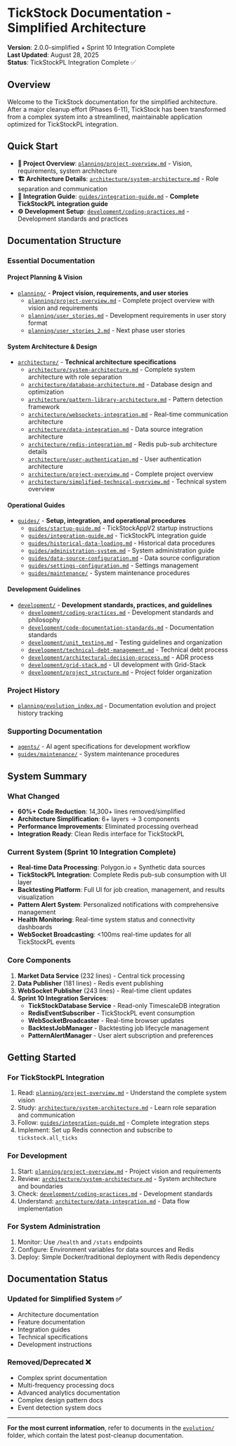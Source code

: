 # TickStock Documentation - Simplified Architecture

**Version**: 2.0.0-simplified + Sprint 10 Integration Complete  
**Last Updated**: August 28, 2025  
**Status**: TickStockPL Integration Complete ✅

## Overview

Welcome to the TickStock documentation for the simplified architecture. After a major cleanup effort (Phases 6-11), TickStock has been transformed from a complex system into a streamlined, maintainable application optimized for TickStockPL integration.

## Quick Start

- **🎯 Project Overview**: [`planning/project-overview.md`](planning/project-overview.md) - Vision, requirements, system architecture
- **🏗️ Architecture Details**: [`architecture/system-architecture.md`](architecture/system-architecture.md) - Role separation and communication  
- **🚀 Integration Guide**: [`guides/integration-guide.md`](guides/integration-guide.md) - **Complete TickStockPL integration guide**
- **⚙️ Development Setup**: [`development/coding-practices.md`](development/coding-practices.md) - Development standards and practices

## Documentation Structure

### Essential Documentation

#### Project Planning & Vision
- [`planning/`](planning/) - **Project vision, requirements, and user stories**
  - [`planning/project-overview.md`](planning/project-overview.md) - Complete project overview with vision and requirements
  - [`planning/user_stories.md`](planning/user_stories.md) - Development requirements in user story format
  - [`planning/user_stories_2.md`](planning/user_stories_2.md) - Next phase user stories

#### System Architecture & Design  
- [`architecture/`](architecture/) - **Technical architecture specifications**
  - [`architecture/system-architecture.md`](architecture/system-architecture.md) - Complete system architecture with role separation
  - [`architecture/database-architecture.md`](architecture/database-architecture.md) - Database design and optimization
  - [`architecture/pattern-library-architecture.md`](architecture/pattern-library-architecture.md) - Pattern detection framework
  - [`architecture/websockets-integration.md`](architecture/websockets-integration.md) - Real-time communication architecture
  - [`architecture/data-integration.md`](architecture/data-integration.md) - Data source integration architecture
  - [`architecture/redis-integration.md`](architecture/redis-integration.md) - Redis pub-sub architecture details
  - [`architecture/user-authentication.md`](architecture/user-authentication.md) - User authentication architecture
  - [`architecture/project-overview.md`](architecture/project-overview.md) - Complete project overview
  - [`architecture/simplified-technical-overview.md`](architecture/simplified-technical-overview.md) - Technical system overview

#### Operational Guides
- [`guides/`](guides/) - **Setup, integration, and operational procedures**
  - [`guides/startup-guide.md`](guides/startup-guide.md) - TickStockAppV2 startup instructions
  - [`guides/integration-guide.md`](guides/integration-guide.md) - TickStockPL integration guide
  - [`guides/historical-data-loading.md`](guides/historical-data-loading.md) - Historical data procedures
  - [`guides/administration-system.md`](guides/administration-system.md) - System administration guide
  - [`guides/data-source-configuration.md`](guides/data-source-configuration.md) - Data source configuration
  - [`guides/settings-configuration.md`](guides/settings-configuration.md) - Settings management
  - [`guides/maintenance/`](guides/maintenance/) - System maintenance procedures

#### Development Guidelines
- [`development/`](development/) - **Development standards, practices, and guidelines**
  - [`development/coding-practices.md`](development/coding-practices.md) - Development standards and philosophy
  - [`development/code-documentation-standards.md`](development/code-documentation-standards.md) - Documentation standards
  - [`development/unit_testing.md`](development/unit_testing.md) - Testing guidelines and organization
  - [`development/technical-debt-management.md`](development/technical-debt-management.md) - Technical debt process
  - [`development/architectural-decision-process.md`](development/architectural-decision-process.md) - ADR process
  - [`development/grid-stack.md`](development/grid-stack.md) - UI development with Grid-Stack
  - [`development/project_structure.md`](development/project_structure.md) - Project folder organization

### Project History
- [`planning/evolution_index.md`](planning/evolution_index.md) - Documentation evolution and project history tracking

### Supporting Documentation
- [`agents/`](agents/) - AI agent specifications for development workflow
- [`guides/maintenance/`](guides/maintenance/) - System maintenance procedures

## System Summary

### What Changed
- **60%+ Code Reduction**: 14,300+ lines removed/simplified
- **Architecture Simplification**: 6+ layers → 3 components
- **Performance Improvements**: Eliminated processing overhead
- **Integration Ready**: Clean Redis interface for TickStockPL

### Current System (Sprint 10 Integration Complete)
- **Real-time Data Processing**: Polygon.io + Synthetic data sources
- **TickStockPL Integration**: Complete Redis pub-sub consumption with UI layer
- **Backtesting Platform**: Full UI for job creation, management, and results visualization  
- **Pattern Alert System**: Personalized notifications with comprehensive management
- **Health Monitoring**: Real-time system status and connectivity dashboards
- **WebSocket Broadcasting**: <100ms real-time updates for all TickStockPL events

### Core Components
1. **Market Data Service** (232 lines) - Central tick processing
2. **Data Publisher** (181 lines) - Redis event publishing  
3. **WebSocket Publisher** (243 lines) - Real-time client updates
4. **Sprint 10 Integration Services**:
   - **TickStockDatabase Service** - Read-only TimescaleDB integration
   - **RedisEventSubscriber** - TickStockPL event consumption
   - **WebSocketBroadcaster** - Real-time browser updates
   - **BacktestJobManager** - Backtesting job lifecycle management
   - **PatternAlertManager** - User alert subscription and preferences

## Getting Started

### For TickStockPL Integration
1. Read: [`planning/project-overview.md`](planning/project-overview.md) - Understand the complete system vision
2. Study: [`architecture/system-architecture.md`](architecture/system-architecture.md) - Learn role separation and communication
3. Follow: [`guides/integration-guide.md`](guides/integration-guide.md) - Complete integration steps
4. Implement: Set up Redis connection and subscribe to `tickstock.all_ticks`

### For Development
1. Start: [`planning/project-overview.md`](planning/project-overview.md) - Project vision and requirements
2. Review: [`architecture/system-architecture.md`](architecture/system-architecture.md) - System architecture and boundaries  
3. Check: [`development/coding-practices.md`](development/coding-practices.md) - Development standards
4. Understand: [`architecture/data-integration.md`](architecture/data-integration.md) - Data flow implementation

### For System Administration
1. Monitor: Use `/health` and `/stats` endpoints
2. Configure: Environment variables for data sources and Redis
3. Deploy: Simple Docker/traditional deployment with Redis dependency

## Documentation Status

### Updated for Simplified System ✅
- Architecture documentation
- Feature documentation  
- Integration guides
- Technical specifications
- Development instructions

### Removed/Deprecated ❌
- Complex sprint documentation
- Multi-frequency processing docs
- Advanced analytics documentation
- Complex design pattern docs
- Event detection system docs

---

**For the most current information**, refer to documents in the [`evolution/`](evolution/) folder, which contain the latest post-cleanup documentation.